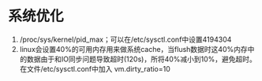 # 系统优化
1. /proc/sys/kernel/pid_max；可以在/etc/sysctl.conf中设置4194304
2. linux会设置40%的可用内存用来做系统cache，当flush数据时这40%内存中的数据由于和IO同步问题导致超时(120s)，所将40%减小到10%，避免超时。在文件/etc/sysctl.conf中加入 vm.dirty_ratio=10

